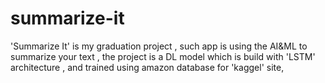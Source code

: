 # summarize-it
'Summarize It' is my graduation project , such app is using the AI&amp;ML to summarize your text , the project is a DL model which is build with 'LSTM' architecture , and trained  using amazon database for 'kaggel' site, 
